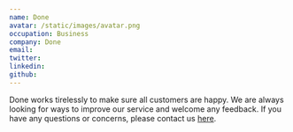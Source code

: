 ```yaml
---
name: Done
avatar: /static/images/avatar.png
occupation: Business
company: Done
email: 
twitter: 
linkedin: 
github: 
---
```


Done works tirelessly to make sure all customers are happy. We are always looking for ways to improve our service and welcome any feedback. If you have any questions or concerns, please contact us [here](mailto:).
